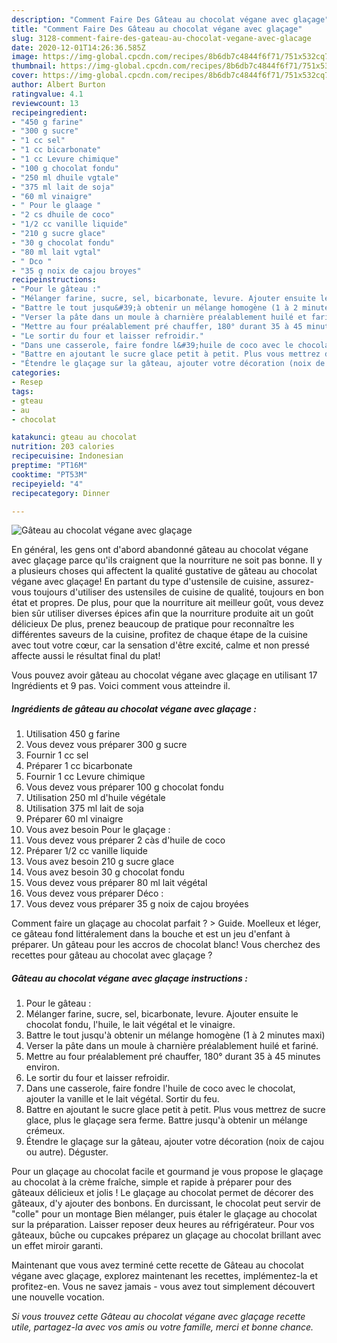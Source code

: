 ```yaml
---
description: "Comment Faire Des Gâteau au chocolat végane avec glaçage"
title: "Comment Faire Des Gâteau au chocolat végane avec glaçage"
slug: 3128-comment-faire-des-gateau-au-chocolat-vegane-avec-glacage
date: 2020-12-01T14:26:36.585Z
image: https://img-global.cpcdn.com/recipes/8b6db7c4844f6f71/751x532cq70/gateau-au-chocolat-vegane-avec-glacage-photo-principale-de-la-recette.jpg
thumbnail: https://img-global.cpcdn.com/recipes/8b6db7c4844f6f71/751x532cq70/gateau-au-chocolat-vegane-avec-glacage-photo-principale-de-la-recette.jpg
cover: https://img-global.cpcdn.com/recipes/8b6db7c4844f6f71/751x532cq70/gateau-au-chocolat-vegane-avec-glacage-photo-principale-de-la-recette.jpg
author: Albert Burton
ratingvalue: 4.1
reviewcount: 13
recipeingredient:
- "450 g farine"
- "300 g sucre"
- "1 cc sel"
- "1 cc bicarbonate"
- "1 cc Levure chimique"
- "100 g chocolat fondu"
- "250 ml dhuile vgtale"
- "375 ml lait de soja"
- "60 ml vinaigre"
- " Pour le glaage "
- "2 cs dhuile de coco"
- "1/2 cc vanille liquide"
- "210 g sucre glace"
- "30 g chocolat fondu"
- "80 ml lait vgtal"
- " Dco "
- "35 g noix de cajou broyes"
recipeinstructions:
- "Pour le gâteau :"
- "Mélanger farine, sucre, sel, bicarbonate, levure. Ajouter ensuite le chocolat fondu, l&#39;huile, le lait végétal et le vinaigre."
- "Battre le tout jusqu&#39;à obtenir un mélange homogène (1 à 2 minutes maxi)"
- "Verser la pâte dans un moule à charnière préalablement huilé et fariné."
- "Mettre au four préalablement pré chauffer, 180° durant 35 à 45 minutes environ."
- "Le sortir du four et laisser refroidir."
- "Dans une casserole, faire fondre l&#39;huile de coco avec le chocolat, ajouter la vanille et le lait végétal. Sortir du feu."
- "Battre en ajoutant le sucre glace petit à petit. Plus vous mettrez de sucre glace, plus le glaçage sera ferme. Battre jusqu&#39;à obtenir un mélange crémeux."
- "Étendre le glaçage sur la gâteau, ajouter votre décoration (noix de cajou ou autre). Déguster."
categories:
- Resep
tags:
- gteau
- au
- chocolat

katakunci: gteau au chocolat 
nutrition: 203 calories
recipecuisine: Indonesian
preptime: "PT16M"
cooktime: "PT53M"
recipeyield: "4"
recipecategory: Dinner

---
```



![Gâteau au chocolat végane avec glaçage](https://img-global.cpcdn.com/recipes/8b6db7c4844f6f71/751x532cq70/gateau-au-chocolat-vegane-avec-glacage-photo-principale-de-la-recette.jpg)

En général, les gens ont d'abord abandonné gâteau au chocolat végane avec glaçage parce qu'ils craignent que la nourriture ne soit pas bonne. Il y a plusieurs choses qui affectent la qualité gustative de gâteau au chocolat végane avec glaçage! En partant du type d'ustensile de cuisine, assurez-vous toujours d'utiliser des ustensiles de cuisine de qualité, toujours en bon état et propres. De plus, pour que la nourriture ait meilleur goût, vous devez bien sûr utiliser diverses épices afin que la nourriture produite ait un goût délicieux De plus, prenez beaucoup de pratique pour reconnaître les différentes saveurs de la cuisine, profitez de chaque étape de la cuisine avec tout votre cœur, car la sensation d'être excité, calme et non pressé affecte aussi le résultat final du plat!

<!--inarticleads1-->

Vous pouvez avoir gâteau au chocolat végane avec glaçage en utilisant 17 Ingrédients et 9 pas. Voici comment vous atteindre il.

##### Ingrédients de gâteau au chocolat végane avec glaçage :

1. Utilisation 450 g farine
1. Vous devez vous préparer 300 g sucre
1. Fournir 1 cc sel
1. Préparer 1 cc bicarbonate
1. Fournir 1 cc Levure chimique
1. Vous devez vous préparer 100 g chocolat fondu
1. Utilisation 250 ml d&#39;huile végétale
1. Utilisation 375 ml lait de soja
1. Préparer 60 ml vinaigre
1. Vous avez besoin  Pour le glaçage :
1. Vous devez vous préparer 2 càs d&#39;huile de coco
1. Préparer 1/2 cc vanille liquide
1. Vous avez besoin 210 g sucre glace
1. Vous avez besoin 30 g chocolat fondu
1. Vous devez vous préparer 80 ml lait végétal
1. Vous devez vous préparer  Déco :
1. Vous devez vous préparer 35 g noix de cajou broyées


Comment faire un glaçage au chocolat parfait ? &gt; Guide. Moelleux et léger, ce gâteau fond littéralement dans la bouche et est un jeu d&#39;enfant à préparer. Un gâteau pour les accros de chocolat blanc! Vous cherchez des recettes pour gâteau au chocolat avec glaçage ? 

<!--inarticleads2-->

##### Gâteau au chocolat végane avec glaçage instructions :

1. Pour le gâteau :
1. Mélanger farine, sucre, sel, bicarbonate, levure. Ajouter ensuite le chocolat fondu, l&#39;huile, le lait végétal et le vinaigre.
1. Battre le tout jusqu&#39;à obtenir un mélange homogène (1 à 2 minutes maxi)
1. Verser la pâte dans un moule à charnière préalablement huilé et fariné.
1. Mettre au four préalablement pré chauffer, 180° durant 35 à 45 minutes environ.
1. Le sortir du four et laisser refroidir.
1. Dans une casserole, faire fondre l&#39;huile de coco avec le chocolat, ajouter la vanille et le lait végétal. Sortir du feu.
1. Battre en ajoutant le sucre glace petit à petit. Plus vous mettrez de sucre glace, plus le glaçage sera ferme. Battre jusqu&#39;à obtenir un mélange crémeux.
1. Étendre le glaçage sur la gâteau, ajouter votre décoration (noix de cajou ou autre). Déguster.


Pour un glaçage au chocolat facile et gourmand je vous propose le glaçage au chocolat à la crème fraîche, simple et rapide à préparer pour des gâteaux délicieux et jolis ! Le glaçage au chocolat permet de décorer des gâteaux, d&#39;y ajouter des bonbons. En durcissant, le chocolat peut servir de &#34;colle&#34; pour un montage Bien mélanger, puis étaler le glaçage au chocolat sur la préparation. Laisser reposer deux heures au réfrigérateur. Pour vos gâteaux, bûche ou cupcakes préparez un glaçage au chocolat brillant avec un effet miroir garanti. 

<!--inarticleads1-->

<p>
Maintenant que vous avez terminé cette recette de Gâteau au chocolat végane avec glaçage, explorez maintenant les recettes, implémentez-la et profitez-en. Vous ne savez jamais - vous avez tout simplement découvert une nouvelle vocation.
</p>

<p>
<i>Si vous trouvez cette Gâteau au chocolat végane avec glaçage recette utile, partagez-la avec vos amis ou votre famille, merci et bonne chance.</i>
</p>
